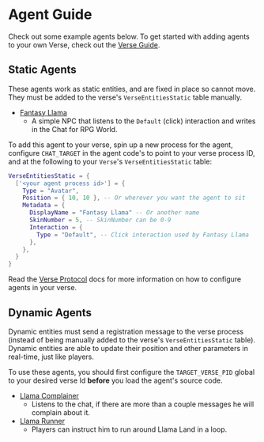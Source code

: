 # Agent Guide

Check out some example agents below. To get started with adding agents to your own Verse, check out the [Verse Guide](VerseGuide.md).

## Static Agents

These agents work as static entities, and are fixed in place so cannot move. They must be added to the verse's `VerseEntitiesStatic` table manually.

- [Fantasy Llama](../process/npc/rpgland/FantasyLlama.lua)
  - A simple NPC that listens to the `Default` (click) interaction and writes in the Chat for RPG World.

To add this agent to your verse, spin up a new process for the agent, configure `CHAT_TARGET` in the agent code's to point to your verse process ID, and at the following to your `Verse`'s `VerseEntitiesStatic` table:
```lua
VerseEntitiesStatic = {
  ['<your agent process id>'] = {
    Type = "Avatar",
    Position = { 10, 10 }, -- Or wherever you want the agent to sit
    Metadata = {
      DisplayName = "Fantasy Llama" -- Or another name
      SkinNumber = 5, -- SkinNumber can be 0-9
      Interaction = {
        Type = "Default", -- Click interaction used by Fantasy Llama
      },
    },
  }
}
```

Read the [Verse Protocol](Verse.md) docs for more information on how to configure agents in your verse.

## Dynamic Agents

Dynamic entities must send a registration message to the verse process (instead of being manually added to the verse's `VerseEntitiesStatic` table). Dynamic entities are able to update their position and other parameters in real-time, just like players.

To use these agents, you should first configure the `TARGET_VERSE_PID` global to your desired verse Id **before** you load the agent's source code.

- [Llama Complainer](../process/npc/LlamaComplainer.lua)
  - Listens to the chat, if there are more than a couple messages he will complain about it.
- [Llama Runner](../process/npc/LlamaRunner.lua)
  - Players can instruct him to run around Llama Land in a loop.

